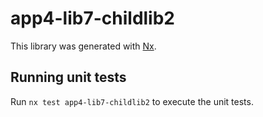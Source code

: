 # app4-lib7-childlib2

This library was generated with [Nx](https://nx.dev).

## Running unit tests

Run `nx test app4-lib7-childlib2` to execute the unit tests.
